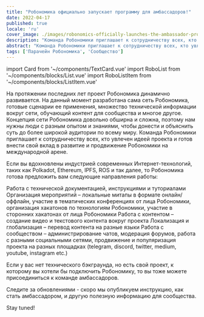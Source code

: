 ```yaml
---
title: "Робономика официально запускает программу для амбассадоров!"
date: 2022-04-17
published: true
locale: 'ru'
cover_image: ./images/robonomics-officially-launches-the-ambassador-program/cover.jpg
description: "Команда Робономики приглашает к сотрудничеству всех, кто увлечен идеей проекта и готов внести свой вклад в развитие и продвижение Робономики на международной арене."
abstract: "Команда Робономики приглашает к сотрудничеству всех, кто увлечен идеей проекта и готов внести свой вклад в развитие и продвижение Робономики на международной арене."
tags: ['Парачейн Робономика', 'Сообщество']
---
```

import Card from '~/components/TextCard.vue'
import RoboList from '~/components/blocks/List.vue'
import RoboListItem from '~/components/blocks/ListItem.vue'

На протяжении последних лет проект Робономика динамично развивается. На данный момент разработана сама сеть Робономика, готовые сценарии ее применения, множество технической информации вокруг сети, обучающий контент для сообщества и многое другое. Концепция сети Робономика довольно обширна и сложна, поэтому нам нужны люди с разным опытом и знаниями, чтобы донести и объяснить суть до более широкой аудитории по всему миру. Команда Робономики приглашает к сотрудничеству всех, кто увлечен идеей проекта и готов внести свой вклад в развитие и продвижение Робономики на международной арене.

Если вы вдохновлены индустрией современных Интернет-технологий, таких как Polkadot, Ethereum, IPFS, ROS и так далее, то Робономика готова предложить вам следующие направления работы:

<robo-list>

<robo-list-item>
Работа с технической документацией, инструкциями и туториалами
</robo-list-item>

<robo-list-item>
Организация мероприятий – локальные митапы в формате онлайн/оффлайн, участие в тематических конференциях от лица Робономики, организация хакатонов по технологиям Робономики, участие в сторонних хакатонах от лица Робономики
</robo-list-item>

<robo-list-item>
Работа с контентом – создание видео и текстового контента вокруг проекта
</robo-list-item>

<robo-list-item>
Локализация и глобализация – перевод контента на разные языки
</robo-list-item>

<robo-list-item>
Работа с сообществом – администрирование чатов, модерация форумов, работа с разными социальными сетями, продвижение и популяризация проекта на разных площадках (telegram, discord, twitter, medium, youtube, instagram etc.)
</robo-list-item>

</robo-list>

Если у вас нет технического бэкграунда, но есть свой проект, к которому вы хотели бы подключить Робономику, то вы тоже можете присоединиться к команде амбассадоров.

Следите за обновлениями - скоро мы опубликуем инструкцию, как стать амбассадором, и другую полезную информацию для сообщества.

Stay tuned!
